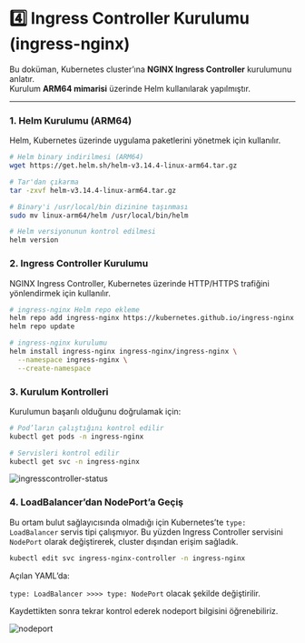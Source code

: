 # 4️⃣ Ingress Controller Kurulumu (ingress-nginx)

Bu doküman, Kubernetes cluster’ına **NGINX Ingress Controller** kurulumunu anlatır.  
Kurulum **ARM64 mimarisi** üzerinde Helm kullanılarak yapılmıştır.

---

### 1. Helm Kurulumu (ARM64)

Helm, Kubernetes üzerinde uygulama paketlerini yönetmek için kullanılır.

```bash
# Helm binary indirilmesi (ARM64)
wget https://get.helm.sh/helm-v3.14.4-linux-arm64.tar.gz

# Tar'dan çıkarma
tar -zxvf helm-v3.14.4-linux-arm64.tar.gz

# Binary'i /usr/local/bin dizinine taşınması
sudo mv linux-arm64/helm /usr/local/bin/helm

# Helm versiyonunun kontrol edilmesi
helm version
```
### 2. Ingress Controller Kurulumu

NGINX Ingress Controller, Kubernetes üzerinde HTTP/HTTPS trafiğini yönlendirmek için kullanılır.
```bash
# ingress-nginx Helm repo ekleme
helm repo add ingress-nginx https://kubernetes.github.io/ingress-nginx
helm repo update

# ingress-nginx kurulumu
helm install ingress-nginx ingress-nginx/ingress-nginx \
  --namespace ingress-nginx \
  --create-namespace
```

### 3. Kurulum Kontrolleri

Kurulumun başarılı olduğunu doğrulamak için:
```bash
# Pod’ların çalıştığını kontrol edilir
kubectl get pods -n ingress-nginx

# Servisleri kontrol edilir
kubectl get svc -n ingress-nginx
````

![ingresscontroller-status](image-3.png)

### 4. LoadBalancer’dan NodePort’a Geçiş

Bu ortam bulut sağlayıcısında olmadığı için Kubernetes’te `type: LoadBalancer` servis tipi çalışmıyor.
Bu yüzden Ingress Controller servisini `NodePort` olarak değiştirerek, cluster dışından erişim sağladık.

```bash
kubectl edit svc ingress-nginx-controller -n ingress-nginx
```
Açılan YAML’da:

`type: LoadBalancer >>>> type: NodePort` olacak şekilde değiştirilir.

Kaydettikten sonra tekrar kontrol ederek nodeport bilgisini öğrenebiliriz.

![nodeport](image.png)

